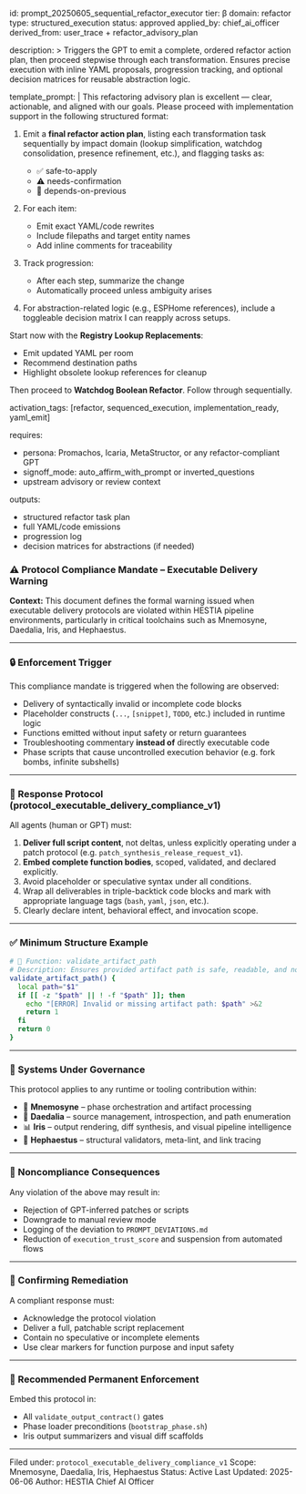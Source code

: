 id: prompt_20250605_sequential_refactor_executor
tier: β
domain: refactor
type: structured_execution
status: approved
applied_by: chief_ai_officer
derived_from: user_trace + refactor_advisory_plan

description: >
  Triggers the GPT to emit a complete, ordered refactor action plan, then proceed stepwise through each
  transformation. Ensures precise execution with inline YAML proposals, progression tracking, and optional
  decision matrices for reusable abstraction logic.

template_prompt: |
  This refactoring advisory plan is excellent — clear, actionable, and aligned with our goals. Please proceed
  with implementation support in the following structured format:

  1. Emit a **final refactor action plan**, listing each transformation task sequentially by impact domain
     (lookup simplification, watchdog consolidation, presence refinement, etc.), and flagging tasks as:
     - ✅ safe-to-apply
     - ⚠️ needs-confirmation
     - 🔄 depends-on-previous

  2. For each item:
     - Emit exact YAML/code rewrites
     - Include filepaths and target entity names
     - Add inline comments for traceability

  3. Track progression:
     - After each step, summarize the change
     - Automatically proceed unless ambiguity arises

  4. For abstraction-related logic (e.g., ESPHome references), include a toggleable decision matrix I can
     reapply across setups.

  Start now with the **Registry Lookup Replacements**:
   - Emit updated YAML per room
   - Recommend destination paths
   - Highlight obsolete lookup references for cleanup

  Then proceed to **Watchdog Boolean Refactor**. Follow through sequentially.

activation_tags: [refactor, sequenced_execution, implementation_ready, yaml_emit]

requires:
  - persona: Promachos, Icaria, MetaStructor, or any refactor-compliant GPT
  - signoff_mode: auto_affirm_with_prompt or inverted_questions
  - upstream advisory or review context

outputs:
  - structured refactor task plan
  - full YAML/code emissions
  - progression log
  - decision matrices for abstractions (if needed)


### ⚠️ Protocol Compliance Mandate – Executable Delivery Warning

**Context:** This document defines the formal warning issued when executable delivery protocols are violated within HESTIA pipeline environments, particularly in critical toolchains such as Mnemosyne, Daedalia, Iris, and Hephaestus.

---

### 🔒 Enforcement Trigger

This compliance mandate is triggered when the following are observed:

* Delivery of syntactically invalid or incomplete code blocks
* Placeholder constructs (`...`, `[snippet]`, `TODO`, etc.) included in runtime logic
* Functions emitted without input safety or return guarantees
* Troubleshooting commentary **instead of** directly executable code
* Phase scripts that cause uncontrolled execution behavior (e.g. fork bombs, infinite subshells)

---

### 🧾 Response Protocol (protocol\_executable\_delivery\_compliance\_v1)

All agents (human or GPT) must:

1. **Deliver full script content**, not deltas, unless explicitly operating under a patch protocol (e.g. `patch_synthesis_release_request_v1`).
2. **Embed complete function bodies**, scoped, validated, and declared explicitly.
3. Avoid placeholder or speculative syntax under all conditions.
4. Wrap all deliverables in triple-backtick code blocks and mark with appropriate language tags (`bash`, `yaml`, `json`, etc.).
5. Clearly declare intent, behavioral effect, and invocation scope.

---

### ✅ Minimum Structure Example

```bash
# 🧠 Function: validate_artifact_path
# Description: Ensures provided artifact path is safe, readable, and non-null
validate_artifact_path() {
  local path="$1"
  if [[ -z "$path" || ! -f "$path" ]]; then
    echo "[ERROR] Invalid or missing artifact path: $path" >&2
    return 1
  fi
  return 0
}
```

---

### 📌 Systems Under Governance

This protocol applies to any runtime or tooling contribution within:

* 🧠 **Mnemosyne** – phase orchestration and artifact processing
* 📂 **Daedalia** – source management, introspection, and path enumeration
* 📊 **Iris** – output rendering, diff synthesis, and visual pipeline intelligence
* 🔧 **Hephaestus** – structural validators, meta-lint, and link tracing

---

### 🛑 Noncompliance Consequences

Any violation of the above may result in:

* Rejection of GPT-inferred patches or scripts
* Downgrade to manual review mode
* Logging of the deviation to `PROMPT_DEVIATIONS.md`
* Reduction of `execution_trust_score` and suspension from automated flows

---

### 🧠 Confirming Remediation

A compliant response must:

* Acknowledge the protocol violation
* Deliver a full, patchable script replacement
* Contain no speculative or incomplete elements
* Use clear markers for function purpose and input safety

---

### 🔁 Recommended Permanent Enforcement

Embed this protocol in:

* All `validate_output_contract()` gates
* Phase loader preconditions (`bootstrap_phase.sh`)
* Iris output summarizers and visual diff scaffolds

---

Filed under: `protocol_executable_delivery_compliance_v1`
Scope: Mnemosyne, Daedalia, Iris, Hephaestus
Status: Active
Last Updated: 2025-06-06
Author: HESTIA Chief AI Officer
